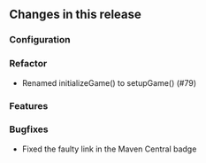 ## Changes in this release

### Configuration

### Refactor
- Renamed initializeGame() to setupGame() (#79)

### Features

### Bugfixes
- Fixed the faulty link in the Maven Central badge

